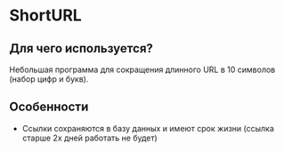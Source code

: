 # ShortURL

## Для чего используется?

Небольшая программа для сокращения длинного URL в 10 символов (набор цифр и букв).

## Особенности

* Ссылки сохраняются в базу данных и имеют срок жизни (ссылка старше 2х дней работать не будет)

